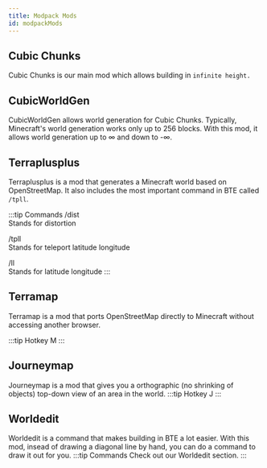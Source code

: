 ```yaml
---
title: Modpack Mods
id: modpackMods
---
```

## Cubic Chunks
Cubic Chunks is our main mod which allows building in ```infinite height.```

## CubicWorldGen
CubicWorldGen allows world generation for Cubic Chunks. Typically, Minecraft's world generation works only up to 256 blocks. With this mod, it allows world generation up to ∞ and down to -∞.

## Terraplusplus
Terraplusplus is a mod that generates a Minecraft world based on OpenStreetMap. It also includes the most important command in BTE called ```/tpll```.

:::tip Commands
/dist <br/>
Stands for distortion

/tpll <br/>
Stands for teleport latitude longitude

/ll <br/>
Stands for latitude longitude
:::

## Terramap
Terramap is a mod that ports OpenStreetMap directly to Minecraft without accessing another browser.

:::tip Hotkey
M
:::

## Journeymap
Journeymap is a mod that gives you a orthographic (no shrinking of objects) top-down view of an area in the world. 
:::tip Hotkey
J
:::

## Worldedit
Worldedit is a command that makes building in BTE a lot easier. With this mod, insead of drawing a diagonal line by hand, you can do a command to draw it out for you.
:::tip Commands
Check out our Worldedit section.
:::

